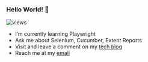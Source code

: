 ### Hello World! 👋


![views](https://komarev.com/ghpvc/?username=grasshopper7&color=blue)

- I’m currently learning Playwright
- Ask me about Selenium, Cucumber, Extent Reports
- Visit and leave a comment on my [tech blog](https://ghchirp.online)
- Reach me at my [email](mailto:grass.hopper.moc@gmail.com)

<!--
**grasshopper7/grasshopper7** is a ✨ _special_ ✨ repository because its `README.md` (this file) appears on your GitHub profile.

Here are some ideas to get you started:

- 🔭 I’m currently working on ...
- 🌱 I’m currently learning ...
- 👯 I’m looking to collaborate on ...
- 🤔 I’m looking for help with ...
- 💬 Ask me about ...
- 📫 How to reach me: ...
- 😄 Pronouns: ...
- ⚡ Fun fact: ...
-->
